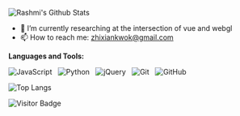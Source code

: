 
<!--
### Hi there 👋
**ZhixianKwok/ZhixianKwok** is a ✨ _special_ ✨ repository because its `README.md` (this file) appears on your GitHub profile.
Here are some ideas to get you started:
- 🔭 I’m currently working on ...
- 🌱 I’m currently learning ...
- 👯 I’m looking to collaborate on ...
- 🤔 I’m looking for help with ...
- 💬 Ask me about ...
- 📫 How to reach me: ...
- 😄 Pronouns: ...
- ⚡ Fun fact: ...
-->

![Rashmi's Github Stats](https://github-readme-stats.vercel.app/api?username=zhixiankwok&theme=dark&hide_border=true&count_private=true&show_icons=true&include_all_commits=true)

- 🔭 I’m currently researching at the intersection of vue and webgl
- 📫 How to reach me: zhixiankwok@gmail.com
<!-- 📝 [Resume](https://rusty-sj.github.io/media/Rashmi_Jadhav.pdf) -->

**Languages and Tools:** 

![JavaScript](https://img.shields.io/badge/-JavaScript-black?logo=javascript&style=social)&nbsp;&nbsp;
![Python](https://img.shields.io/badge/-Python-black?logo=Python&style=social)&nbsp;&nbsp;
![jQuery](https://img.shields.io/badge/-jQuery-black?logo=jquery&style=social)&nbsp;&nbsp;
![Git](https://img.shields.io/badge/-Git-black?logo=git&style=social)&nbsp;&nbsp;
![GitHub](https://img.shields.io/badge/-GitHub-black?logo=github&style=social)&nbsp;&nbsp;


![Top Langs](https://github-readme-stats.vercel.app/api/top-langs/?username=zhixiankwok&theme=dark&hide=TeX&layout=compact)

![Visitor Badge](https://visitor-badge.laobi.icu/badge?page_id=rusty-sj.rusty-sj)
